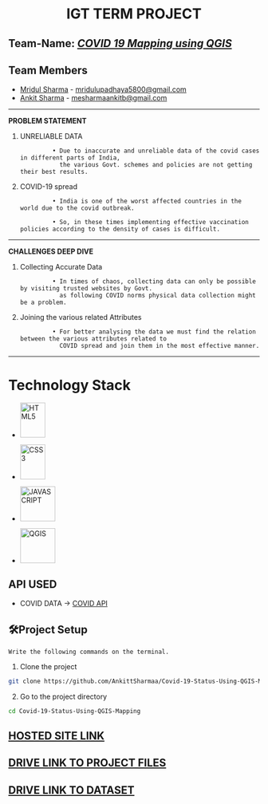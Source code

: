 
 <h1 align="center">IGT TERM PROJECT</h1>


##           Team-Name:  <u>*COVID 19 Mapping using QGIS*</u>

##           Team Members

* [Mridul Sharma](https://github.com/Mridulsharma01) - mridulupadhaya5800@gmail.com
* [Ankit Sharma](https://github.com/AnkittSharmaa) - mesharmaankitb@gmail.com
---




**PROBLEM STATEMENT**

1. UNRELIABLE DATA

                • Due to inaccurate and unreliable data of the covid cases in different parts of India,
                  the various Govt. schemes and policies are not getting their best results. 


2. COVID-19 spread

                • India is one of the worst affected countries in the world due to the covid outbreak.
                
                • So, in these times implementing effective vaccination policies according to the density of cases is difficult.

---

**CHALLENGES DEEP DIVE**
1. Collecting Accurate Data

                • In times of chaos, collecting data can only be possible by visiting trusted websites by Govt.
                  as following COVID norms physical data collection might be a problem.



2. Joining the various related Attributes


                • For better analysing the data we must find the relation between the various attributes related to 
                  COVID spread and join them in the most effective manner.


---
# Technology Stack


+ <a href="https://www.w3.org/TR/html5/" title="HTML5"><img src="https://github.com/get-icon/geticon/raw/master/icons/html-5.svg" alt="HTML5" width="50px" height="70px"></a>
+ <a href="https://www.w3.org/TR/CSS/" title="CSS3"><img src="https://github.com/get-icon/geticon/raw/master/icons/css-3.svg" alt="CSS3" width="50px" height="70px"></a>
                
+ <a href="https://www.javascript.com/" title="JAVASCRIPT"><img src="https://raw.githubusercontent.com/get-icon/geticon/master/icons/javascript.svg" alt="JAVASCRIPT" width="70px" height="70px"></a>
+ <a href="https://imgbb.com/"><img src="https://i.ibb.co/vjYgvf4/image.png" alt="QGIS" border="0" width="70px" height="70px"></a>

## API USED 
+ COVID DATA -> [COVID API](https://pomber.github.io/covid19/timeseries.json)

## 🛠️Project Setup

`Write the following commands on the terminal.`


1. Clone the project

```bash
git clone https://github.com/AnkittSharmaa/Covid-19-Status-Using-QGIS-Mapping.git
```

2. Go to the project directory

```bash
cd Covid-19-Status-Using-QGIS-Mapping
```


## [HOSTED SITE LINK](https://ankittsharmaa.github.io/Covid-19-Status-Using-QGIS-Mapping/)


## [DRIVE LINK TO PROJECT FILES](https://drive.google.com/drive/folders/1aGY9vS9CXipKua8BYWrbeqBMAyuQn6bY?usp=sharing)
## [DRIVE LINK TO DATASET](https://drive.google.com/drive/folders/1MDRdrPMWZ8h3Inbb6xOeYylk4geWz6MA?usp=sharing)

